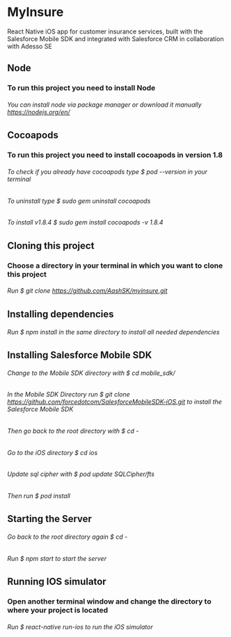 # MyInsure
React Native iOS app for customer insurance services, built with the Salesforce Mobile SDK and integrated with Salesforce CRM in collaboration with Adesso SE

## Node 

### To run this project you need to install Node

###### You can install node via package manager or download it manually https://nodejs.org/en/

## Cocoapods

### To run this project you need to install cocoapods in version 1.8

###### To check if you already have cocoapods type $ pod --version in your terminal

###### To uninstall type $ sudo gem uninstall cocoapods 

###### To install v1.8.4 $ sudo gem install cocoapods -v 1.8.4

## Cloning this project 

### Choose a directory in your terminal in which you want to clone this project

###### Run $ git clone https://github.com/AashSK/myinsure.git

## Installing dependencies

###### Run $ npm install in the same directory to install all needed dependencies

## Installing Salesforce Mobile SDK

###### Change to the Mobile SDK directory with $ cd mobile_sdk/

###### In the Mobile SDK Directory run $ git clone https://github.com/forcedotcom/SalesforceMobileSDK-iOS.git to install the Salesforce Mobile SDK

###### Then go back to the root directory with $ cd -

###### Go to the iOS directory $ cd ios

###### Update sql cipher with $ pod update SQLCipher/fts

###### Then run $ pod install 

## Starting the Server

###### Go back to the root directory again $ cd - 

###### Run $ npm start to start the server 

## Running IOS simulator 

### Open another terminal window and change the directory to where your project is located 

###### Run $ react-native run-ios to run the iOS simulator

